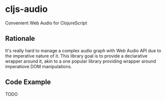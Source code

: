 # cljs-audio
Convenient Web Audio for ClojureScript 
## Rationale
It's really hard to manage a complex audio graph with Web Audio API due to the imperative nature of it.
This library goal is to provide a declarative wrapper around it, akin to a one popular library providing wrapper around imperatiove DOM manipulations.

## Code Example
TODO
